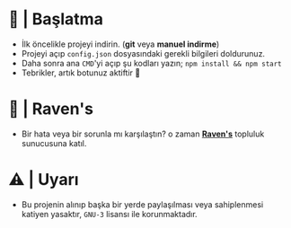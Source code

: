 # :hammer: | Başlatma
- İlk öncelikle projeyi indirin. (**git** veya **manuel indirme**)
- Projeyi açıp `config.json` dosyasındaki gerekli bilgileri doldurunuz.
- Daha sonra ana `CMD`'yi açıp şu kodları yazın; `npm install && npm start`
- Tebrikler, artık botunuz aktiftir :tada:

# :tada: | Raven's
- Bir hata veya bir sorunla mı karşılaştın? o zaman [**Raven's**](https://discord.gg/altyapilar) topluluk sunucusuna katıl.

# ⚠ | Uyarı
- Bu projenin alınıp başka bir yerde paylaşılması veya sahiplenmesi katiyen yasaktır, `GNU-3` lisansı ile korunmaktadır.
